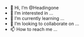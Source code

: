 - 👋 Hi, I’m @Headingone
- 👀 I’m interested in ...
- 🌱 I’m currently learning ...
- 💞️ I’m looking to collaborate on ...
- 📫 How to reach me ...

<!---
Headingone/Headingone is a ✨ special ✨ repository because its `README.md` (this file) appears on your GitHub profile.
You can click the Preview link to take a look at your changes.
--->
